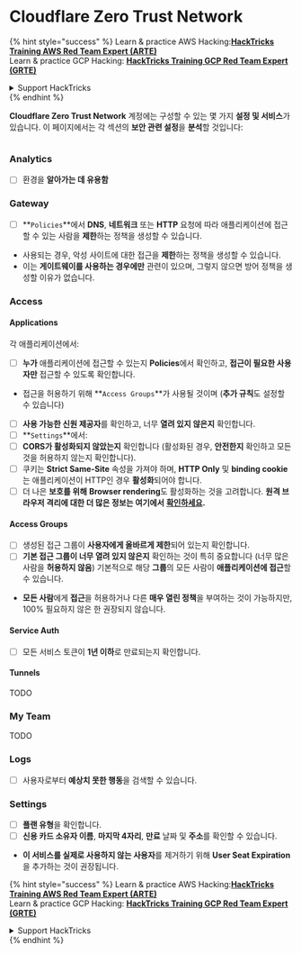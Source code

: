 # Cloudflare Zero Trust Network

{% hint style="success" %}
Learn & practice AWS Hacking:<img src="../../.gitbook/assets/image (1).png" alt="" data-size="line">[**HackTricks Training AWS Red Team Expert (ARTE)**](https://training.hacktricks.xyz/courses/arte)<img src="../../.gitbook/assets/image (1).png" alt="" data-size="line">\
Learn & practice GCP Hacking: <img src="../../.gitbook/assets/image (2).png" alt="" data-size="line">[**HackTricks Training GCP Red Team Expert (GRTE)**<img src="../../.gitbook/assets/image (2).png" alt="" data-size="line">](https://training.hacktricks.xyz/courses/grte)

<details>

<summary>Support HackTricks</summary>

* Check the [**subscription plans**](https://github.com/sponsors/carlospolop)!
* **Join the** 💬 [**Discord group**](https://discord.gg/hRep4RUj7f) or the [**telegram group**](https://t.me/peass) or **follow** us on **Twitter** 🐦 [**@hacktricks\_live**](https://twitter.com/hacktricks\_live)**.**
* **Share hacking tricks by submitting PRs to the** [**HackTricks**](https://github.com/carlospolop/hacktricks) and [**HackTricks Cloud**](https://github.com/carlospolop/hacktricks-cloud) github repos.

</details>
{% endhint %}

**Cloudflare Zero Trust Network** 계정에는 구성할 수 있는 몇 가지 **설정 및 서비스**가 있습니다. 이 페이지에서는 각 섹션의 **보안 관련 설정**을 **분석**할 것입니다:

<figure><img src="../../.gitbook/assets/image (206).png" alt=""><figcaption></figcaption></figure>

### Analytics

* [ ] 환경을 **알아가는 데 유용함**

### **Gateway**

* [ ] **`Policies`**에서 **DNS**, **네트워크** 또는 **HTTP** 요청에 따라 애플리케이션에 접근할 수 있는 사람을 **제한**하는 정책을 생성할 수 있습니다.
* 사용되는 경우, 악성 사이트에 대한 접근을 **제한**하는 정책을 생성할 수 있습니다.
* 이는 **게이트웨이를 사용하는 경우에만** 관련이 있으며, 그렇지 않으면 방어 정책을 생성할 이유가 없습니다.

### Access

#### Applications

각 애플리케이션에서:

* [ ] **누가** 애플리케이션에 접근할 수 있는지 **Policies**에서 확인하고, **접근이 필요한 사용자만** 접근할 수 있도록 확인합니다.
* 접근을 허용하기 위해 **`Access Groups`**가 사용될 것이며 (**추가 규칙**도 설정할 수 있습니다)
* [ ] **사용 가능한 신원 제공자**를 확인하고, 너무 **열려 있지 않은지** 확인합니다.
* [ ] **`Settings`**에서:
* [ ] **CORS가 활성화되지 않았는지** 확인합니다 (활성화된 경우, **안전한지** 확인하고 모든 것을 허용하지 않는지 확인합니다).
* [ ] 쿠키는 **Strict Same-Site** 속성을 가져야 하며, **HTTP Only** 및 **binding cookie**는 애플리케이션이 HTTP인 경우 **활성화**되어야 합니다.
* [ ] 더 나은 **보호를 위해** **Browser rendering**도 활성화하는 것을 고려합니다. **원격 브라우저 격리에 대한 더 많은 정보는 여기에서** [**확인하세요**](https://blog.cloudflare.com/cloudflare-and-remote-browser-isolation/)**.**

#### **Access Groups**

* [ ] 생성된 접근 그룹이 **사용자에게 올바르게 제한**되어 있는지 확인합니다.
* [ ] **기본 접근 그룹이 너무 열려 있지 않은지** 확인하는 것이 특히 중요합니다 (너무 많은 사람을 **허용하지 않음**) 기본적으로 해당 **그룹**의 모든 사람이 **애플리케이션에 접근**할 수 있습니다.
* **모든 사람**에게 **접근**을 허용하거나 다른 **매우 열린 정책**을 부여하는 것이 가능하지만, 100% 필요하지 않은 한 권장되지 않습니다.

#### Service Auth

* [ ] 모든 서비스 토큰이 **1년 이하**로 만료되는지 확인합니다.

#### Tunnels

TODO

### My Team

TODO

### Logs

* [ ] 사용자로부터 **예상치 못한 행동**을 검색할 수 있습니다.

### Settings

* [ ] **플랜 유형**을 확인합니다.
* [ ] **신용 카드 소유자 이름**, **마지막 4자리**, **만료** 날짜 및 **주소**를 확인할 수 있습니다.
* **이 서비스를 실제로 사용하지 않는 사용자**를 제거하기 위해 **User Seat Expiration**을 추가하는 것이 권장됩니다.

{% hint style="success" %}
Learn & practice AWS Hacking:<img src="../../.gitbook/assets/image (1).png" alt="" data-size="line">[**HackTricks Training AWS Red Team Expert (ARTE)**](https://training.hacktricks.xyz/courses/arte)<img src="../../.gitbook/assets/image (1).png" alt="" data-size="line">\
Learn & practice GCP Hacking: <img src="../../.gitbook/assets/image (2).png" alt="" data-size="line">[**HackTricks Training GCP Red Team Expert (GRTE)**<img src="../../.gitbook/assets/image (2).png" alt="" data-size="line">](https://training.hacktricks.xyz/courses/grte)

<details>

<summary>Support HackTricks</summary>

* Check the [**subscription plans**](https://github.com/sponsors/carlospolop)!
* **Join the** 💬 [**Discord group**](https://discord.gg/hRep4RUj7f) or the [**telegram group**](https://t.me/peass) or **follow** us on **Twitter** 🐦 [**@hacktricks\_live**](https://twitter.com/hacktricks\_live)**.**
* **Share hacking tricks by submitting PRs to the** [**HackTricks**](https://github.com/carlospolop/hacktricks) and [**HackTricks Cloud**](https://github.com/carlospolop/hacktricks-cloud) github repos.

</details>
{% endhint %}
